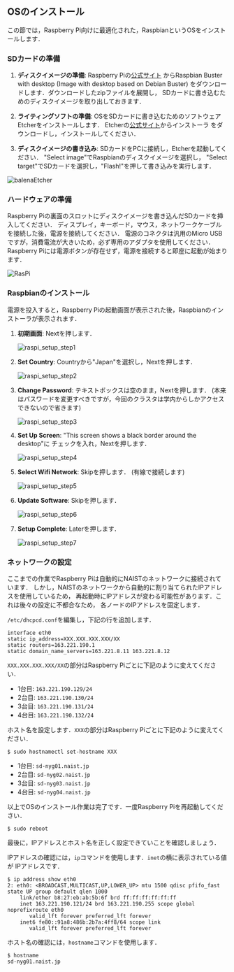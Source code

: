 ## OSのインストール

この節では，Raspberry Pi向けに最適化された，RaspbianというOSをインストールします．

### SDカードの準備

1. **ディスクイメージの準備**:
Raspberry Piの[公式サイト](https://www.raspberrypi.org/downloads/raspbian/)
からRaspbian Buster with desktop (Image with desktop based on Debian Buster)
をダウンロードします．ダウンロードしたzipファイルを展開し，
SDカードに書き込むためのディスクイメージを取り出しておきます．

2. **ライティングソフトの準備**:
OSをSDカードに書き込むためのソフトウェアEtcherをインストールします．
Etcherの[公式サイト](https://www.balena.io/etcher/)からインストーラ
をダウンロードし，インストールしてください．

3. **ディスクイメージの書き込み**:
SDカードをPCに接続し，Etcherを起動してください．
    "Select image"でRaspbianのディスクイメージを選択し，
    "Select target"でSDカードを選択し，"Flash!"を押して書き込みを実行します．

![balenaEtcher](img/balena_etcher.png)

### ハードウェアの準備

Raspberry Piの裏面のスロットにディスクイメージを書き込んだSDカードを挿入してください．
ディスプレイ，キーボード，マウス，ネットワークケーブルを接続した後，電源を接続してください．
電源のコネクタは汎用のMicro USBですが，消費電流が大きいため，必ず専用のアダプタを使用してください．
Raspberry Piには電源ボタンが存在せず，電源を接続すると即座に起動が始まります．

![RasPi](img/raspi.jpg)

### Raspbianのインストール

電源を投入すると，Raspberry Piの起動画面が表示された後，Raspbianのインストーラが表示されます．

1. **初期画面**: Nextを押します．

    ![raspi_setup_step1](img/raspi_setup_step1.png)

1. **Set Country**: Countryから"Japan"を選択し，Nextを押します．

    ![raspi_setup_step2](img/raspi_setup_step2.png)

2. **Change Password**: テキストボックスは空のまま，Nextを押します．
    (本来はパスワードを変更すべきですが，今回のクラスタは学内からしかアクセス
    できないので省きます)

    ![raspi_setup_step3](img/raspi_setup_step3.png)

3. **Set Up Screen**: "This screen shows a black border around the desktop"に
    チェックを入れ，Nextを押します．

    ![raspi_setup_step4](img/raspi_setup_step4.png)

4. **Select Wifi Network**: Skipを押します． (有線で接続します)

    ![raspi_setup_step5](img/raspi_setup_step5.png)

5. **Update Software**: Skipを押します．

    ![raspi_setup_step6](img/raspi_setup_step6.png)

6. **Setup Complete**: Laterを押します．

    ![raspi_setup_step7](img/raspi_setup_step7.png)

### ネットワークの設定

ここまでの作業でRaspberry Piは自動的にNAISTのネットワークに接続されています．
しかし，NAISTのネットワークから自動的に割り当てられたIPアドレスを使用しているため，
再起動時にIPアドレスが変わる可能性があります．これは後々の設定に不都合なため，
各ノードのIPアドレスを固定します．

`/etc/dhcpcd.conf`を編集し，下記の行を追加します．

```text
interface eth0
static ip_address=XXX.XXX.XXX.XXX/XX
static routers=163.221.190.1
static domain_name_servers=163.221.8.11 163.221.8.12
```

`XXX.XXX.XXX.XXX/XX`の部分はRaspberry Piごとに下記のように変えてください．

- 1台目: `163.221.190.129/24`
- 2台目: `163.221.190.130/24`
- 3台目: `163.221.190.131/24`
- 4台目: `163.221.190.132/24`

ホスト名を設定します．`XXX`の部分はRaspberry Piごとに下記のように変えてください．

```
$ sudo hostnamectl set-hostname XXX
```

- 1台目: `sd-nyg01.naist.jp`
- 2台目: `sd-nyg02.naist.jp`
- 3台目: `sd-nyg03.naist.jp`
- 4台目: `sd-nyg04.naist.jp`

以上でOSのインストール作業は完了です．一度Raspberry Piを再起動してください．

```
$ sudo reboot
```

最後に，IPアドレスとホスト名を正しく設定できていことを確認しましょう．

IPアドレスの確認には，`ip`コマンドを使用します．`inet`の横に表示されている値が
IPアドレスです．

```
$ ip address show eth0
2: eth0: <BROADCAST,MULTICAST,UP,LOWER_UP> mtu 1500 qdisc pfifo_fast state UP group default qlen 1000
    link/ether b8:27:eb:ab:5b:6f brd ff:ff:ff:ff:ff:ff
    inet 163.221.190.121/24 brd 163.221.190.255 scope global noprefixroute eth0
       valid_lft forever preferred_lft forever
    inet6 fe80::91a8:486b:2b7a:4ff8/64 scope link
       valid_lft forever preferred_lft forever
```

ホスト名の確認には，`hostname`コマンドを使用します．

```
$ hostname
sd-nyg01.naist.jp
```
